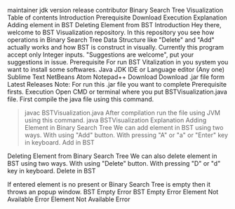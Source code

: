 maintainer jdk version release contributor
Binary Search Tree Visualization
Table of contents
Introduction
Prerequisite
Download
Execution
Explanation
Adding element in BST
Deleting Element from BST
Introduction
Hey there, welcome to BST Visualization repository. In this repository you see how operations in Binary Search Tree Data Structure like "Delete" and "Add" actually works and how BST is construct in visually.
Currently this program accept only Integer inputs.
"Suggestions are welcome", put your suggestions in issue.
Prerequisite
For run BST Vitalization in you system you want to install some softwares.
Java JDK
IDE or Language editor (Any one)
Sublime Text
NetBeans
Atom
Notepad++
Download
Download .jar file form Latest Releases
Note: For run this .jar file you want to complete Prerequisite firsts.
Execution
Open CMD or terminal where you put BSTVisualization.java file.
First compile the java file using this command.
 > javac BSTVisualization.java
After compilation run the file using JVM using this command.
 > java BSTVisualization
Explanation
Adding Element in Binary Search Tree
We can add element in BST using two ways.
With using "Add" button.
With pressing "A" or "a" or "Enter" key in keyboard.
Add in BST

Deleting Element from Binary Search Tree
We can also delete element in BST using two ways.
With using "Delete" button.
With pressing "D" or "d" key in keyboard.
Delete in BST

If entered element is no present or Binary Search Tree is empty then it throws an popup window.
BST Empty Error BST Empty Error
Element Not Available Error Element Not Available Error
